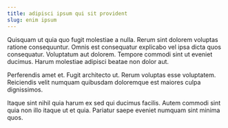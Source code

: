 ```yaml
---
title: adipisci ipsum qui sit provident
slug: enim ipsum
---
```


Quisquam ut quia quo fugit molestiae a nulla. Rerum sint dolorem voluptas ratione consequuntur. Omnis est consequatur explicabo vel ipsa dicta quos consequatur. Voluptatum aut dolorem. Tempore commodi sint ut eveniet ducimus. Harum molestiae adipisci beatae non dolor aut.

Perferendis amet et. Fugit architecto ut. Rerum voluptas esse voluptatem. Reiciendis velit numquam quibusdam doloremque est maiores culpa dignissimos.

Itaque sint nihil quia harum ex sed qui ducimus facilis. Autem commodi sint quia non illo itaque ut et quia. Pariatur saepe eveniet numquam sint minima quos.
